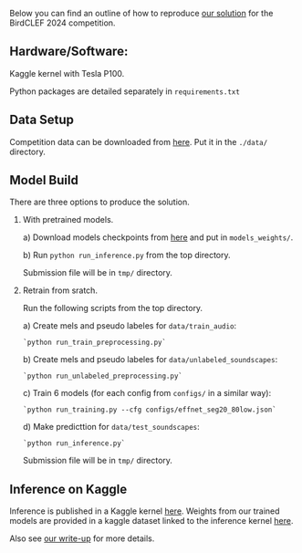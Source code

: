 Below you can find an outline of how to reproduce [our solution](https://www.kaggle.com/competitions/birdclef-2024/discussion/512197) for the BirdCLEF 2024 competition.


## Hardware/Software:

Kaggle kernel with Tesla P100.

Python packages are detailed separately in `requirements.txt`


## Data Setup

Competition data can be downloaded from [here](https://www.kaggle.com/competitions/birdclef-2024/data). Put it in the `./data/` directory.


## Model Build

There are three options to produce the solution.
1) With pretrained models.
    
    a) Download models checkpoints from [here](https://www.kaggle.com/datasets/chemrovkirill/birdclef24-final) and put in `models_weights/`.

    b) Run `python run_inference.py` from the top directory.

    Submission file will be in `tmp/` directory.

2) Retrain from sratch.

    Run the following scripts from the top directory.
    
    a) Create mels and pseudo labeles for `data/train_audio`:
    
       `python run_train_preprocessing.py`
    
    b) Create mels and pseudo labeles for `data/unlabeled_soundscapes`:
    
       `python run_unlabeled_preprocessing.py` 
    
    c) Train 6 models (for each config from `configs/` in a similar way):

       `python run_training.py --cfg configs/effnet_seg20_80low.json`
    
    d) Make predicttion for `data/test_soundscapes`:
    
       `python run_inference.py`

    Submission file will be in `tmp/` directory.


## Inference on Kaggle

Inference is published in a Kaggle kernel [here](https://www.kaggle.com/code/chemrovkirill/birdclef-2024-1st-place-inference). Weights from our trained models are provided in a kaggle dataset linked to the inference kernel [here](https://www.kaggle.com/datasets/chemrovkirill/birdclef24-final).

Also see [our write-up](https://www.kaggle.com/competitions/birdclef-2024/discussion/512197) for more details.
